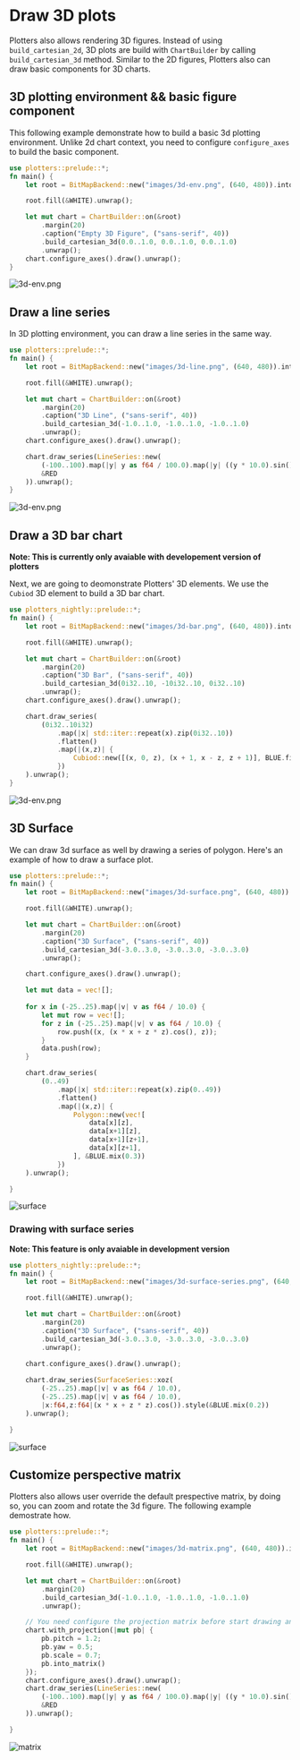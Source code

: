 # Draw 3D plots

Plotters also allows rendering 3D figures. Instead of using `build_cartesian_2d`, 3D plots are build with `ChartBuilder` by calling `build_cartesian_3d` method.  Similar to the 2D figures, Plotters also can draw basic components for 3D charts. 

## 3D plotting environment && basic figure component 

This following example demonstrate how to build a basic 3d plotting environment. Unlike 2d chart context, you need to configure `configure_axes` to build the basic component.

```rust
use plotters::prelude::*;
fn main() {
    let root = BitMapBackend::new("images/3d-env.png", (640, 480)).into_drawing_area();

    root.fill(&WHITE).unwrap();

    let mut chart = ChartBuilder::on(&root)
        .margin(20)
        .caption("Empty 3D Figure", ("sans-serif", 40))
        .build_cartesian_3d(0.0..1.0, 0.0..1.0, 0.0..1.0)
        .unwrap();
    chart.configure_axes().draw().unwrap();
}
```
![3d-env.png](../../images/3d-env.png)

## Draw a line series

In 3D plotting environment, you can draw a line series in the same way. 

```rust
use plotters::prelude::*;
fn main() {
    let root = BitMapBackend::new("images/3d-line.png", (640, 480)).into_drawing_area();

    root.fill(&WHITE).unwrap();

    let mut chart = ChartBuilder::on(&root)
        .margin(20)
        .caption("3D Line", ("sans-serif", 40))
        .build_cartesian_3d(-1.0..1.0, -1.0..1.0, -1.0..1.0)
        .unwrap();
    chart.configure_axes().draw().unwrap();

    chart.draw_series(LineSeries::new(
        (-100..100).map(|y| y as f64 / 100.0).map(|y| ((y * 10.0).sin(), y, (y * 10.0).cos())),
        &RED
    )).unwrap();
}
```

![3d-env.png](../../images/3d-line.png)

## Draw a 3D bar chart

**Note: This is currently only avaiable with developement version of plotters**

Next, we are going to deomonstrate Plotters' 3D elements. We use the `Cubiod` 3D element to build a 3D bar chart. 

```rust
use plotters_nightly::prelude::*;
fn main() {
    let root = BitMapBackend::new("images/3d-bar.png", (640, 480)).into_drawing_area();

    root.fill(&WHITE).unwrap();

    let mut chart = ChartBuilder::on(&root)
        .margin(20)
        .caption("3D Bar", ("sans-serif", 40))
        .build_cartesian_3d(0i32..10, -10i32..10, 0i32..10)
        .unwrap();
    chart.configure_axes().draw().unwrap();

    chart.draw_series(
        (0i32..10i32)
            .map(|x| std::iter::repeat(x).zip(0i32..10))
            .flatten()
            .map(|(x,z)| {
                Cubiod::new([(x, 0, z), (x + 1, x - z, z + 1)], BLUE.filled(), &BLACK)
            })
    ).unwrap();
}
```

![3d-env.png](../../images/3d-bar.png)

## 3D Surface

We can draw 3d surface as well by drawing a series of polygon. Here's an example of how to draw a surface plot.

```rust
use plotters::prelude::*;
fn main() {
    let root = BitMapBackend::new("images/3d-surface.png", (640, 480)).into_drawing_area();

    root.fill(&WHITE).unwrap();

    let mut chart = ChartBuilder::on(&root)
        .margin(20)
        .caption("3D Surface", ("sans-serif", 40))
        .build_cartesian_3d(-3.0..3.0, -3.0..3.0, -3.0..3.0)
        .unwrap();

    chart.configure_axes().draw().unwrap();

    let mut data = vec![];
    
    for x in (-25..25).map(|v| v as f64 / 10.0) {
        let mut row = vec![];
        for z in (-25..25).map(|v| v as f64 / 10.0) {
            row.push((x, (x * x + z * z).cos(), z));
        }
        data.push(row);
    }

    chart.draw_series(
        (0..49)
            .map(|x| std::iter::repeat(x).zip(0..49))
            .flatten()
            .map(|(x,z)| {
                Polygon::new(vec![
                    data[x][z],
                    data[x+1][z],
                    data[x+1][z+1],
                    data[x][z+1],
                ], &BLUE.mix(0.3))
            })
    ).unwrap();

}
```

![surface](../../images/3d-surface.png)

### Drawing with surface series

**Note: This feature is only avaiable in development version**

```rust
use plotters_nightly::prelude::*;
fn main() {
    let root = BitMapBackend::new("images/3d-surface-series.png", (640, 480)).into_drawing_area();

    root.fill(&WHITE).unwrap();

    let mut chart = ChartBuilder::on(&root)
        .margin(20)
        .caption("3D Surface", ("sans-serif", 40))
        .build_cartesian_3d(-3.0..3.0, -3.0..3.0, -3.0..3.0)
        .unwrap();

    chart.configure_axes().draw().unwrap();
    
    chart.draw_series(SurfaceSeries::xoz(
        (-25..25).map(|v| v as f64 / 10.0), 
        (-25..25).map(|v| v as f64 / 10.0), 
        |x:f64,z:f64|(x * x + z * z).cos()).style(&BLUE.mix(0.2))
    ).unwrap();

}
```

![surface](../../images/3d-surface-series.png)

## Customize perspective matrix

Plotters also allows user override the default prespective matrix, by doing so, you can zoom and rotate the 3d figure. The following example demostrate how. 

```rust
use plotters::prelude::*;
fn main() {
    let root = BitMapBackend::new("images/3d-matrix.png", (640, 480)).into_drawing_area();

    root.fill(&WHITE).unwrap();

    let mut chart = ChartBuilder::on(&root)
        .margin(20)
        .build_cartesian_3d(-1.0..1.0, -1.0..1.0, -1.0..1.0)
        .unwrap();

    // You need configure the projection matrix before start drawing anything
    chart.with_projection(|mut pb| {
        pb.pitch = 1.2;
        pb.yaw = 0.5;
        pb.scale = 0.7;
        pb.into_matrix()
    });
    chart.configure_axes().draw().unwrap();
    chart.draw_series(LineSeries::new(
        (-100..100).map(|y| y as f64 / 100.0).map(|y| ((y * 10.0).sin(), y, (y * 10.0).cos())),
        &RED
    )).unwrap();

}
```

![matrix](../../images/3d-matrix.png)